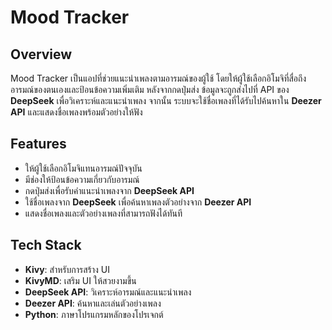 # Mood Tracker

## Overview
Mood Tracker เป็นแอปที่ช่วยแนะนำเพลงตามอารมณ์ของผู้ใช้ โดยให้ผู้ใช้เลือกอิโมจิที่สื่อถึงอารมณ์ของตนเองและป้อนข้อความเพิ่มเติม หลังจากกดปุ่มส่ง ข้อมูลจะถูกส่งไปที่ API ของ **DeepSeek** เพื่อวิเคราะห์และแนะนำเพลง จากนั้น ระบบจะใช้ชื่อเพลงที่ได้รับไปค้นหาใน **Deezer API** และแสดงชื่อเพลงพร้อมตัวอย่างให้ฟัง

## Features
- ให้ผู้ใช้เลือกอิโมจิแทนอารมณ์ปัจจุบัน
- มีช่องให้ป้อนข้อความเกี่ยวกับอารมณ์
- กดปุ่มส่งเพื่อรับคำแนะนำเพลงจาก **DeepSeek API**
- ใช้ชื่อเพลงจาก **DeepSeek** เพื่อค้นหาเพลงตัวอย่างจาก **Deezer API**
- แสดงชื่อเพลงและตัวอย่างเพลงที่สามารถฟังได้ทันที

## Tech Stack
- **Kivy**: สำหรับการสร้าง UI
- **KivyMD**: เสริม UI ให้สวยงามขึ้น
- **DeepSeek API**: วิเคราะห์อารมณ์และแนะนำเพลง
- **Deezer API**: ค้นหาและเล่นตัวอย่างเพลง
- **Python**: ภาษาโปรแกรมหลักของโปรเจกต์